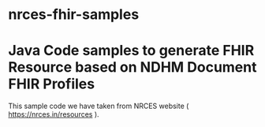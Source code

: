 # nrces-fhir-samples
# Java Code samples to generate FHIR Resource based on NDHM Document FHIR Profiles   

This sample code we have taken from NRCES website ( https://nrces.in/resources ).
